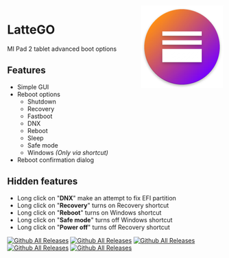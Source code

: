 <img src="https://raw.githubusercontent.com/Keddnyo/LatteGO/master/app/src/main/res/mipmap-xxxhdpi/ic_launcher.png" align="right"/>

# LatteGO
 MI Pad 2 tablet advanced boot options
## Features
* Simple GUI
* Reboot options
  * Shutdown
  * Recovery
  * Fastboot
  * DNX
  * Reboot
  * Sleep
  * Safe mode
  * Windows *(Only via shortcut)*
* Reboot confirmation dialog
## Hidden features
  * Long click on "**DNX**" make an attempt to fix EFI partition
  * Long click on "**Recovery**" turns on Recovery shortcut
  * Long click on "**Reboot**" turns on Windows shortcut
  * Long click on "**Safe mode**" turns off Windows shortcut
  * Long click on "**Power off**" turns off Recovery shortcut

[![Github All Releases](https://img.shields.io/github/v/release/Keddnyo/LatteGO?display_name=tag&style=for-the-badge&logo=appveyor)]()
[![Github All Releases](https://img.shields.io/github/release-date/Keddnyo/LatteGO?style=for-the-badge&logo=appveyor)]()
[![Github All Releases](https://img.shields.io/github/downloads/Keddnyo/LatteGO/total.svg?style=for-the-badge&logo=appveyor)]()
[![Github All Releases](https://img.shields.io/github/stars/Keddnyo/LatteGO?style=for-the-badge&logo=appveyor)]()
[![Github All Releases](https://img.shields.io/github/forks/Keddnyo/LatteGO?style=for-the-badge&logo=appveyor)]()
